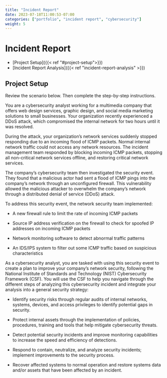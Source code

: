 ```yaml
---
title: "Incident Report"
date: 2023-07-18T11:00:53-07:00
categories: ["portfolio", "incident report", "cybersecurity"]
weight: 5
---
```


# Incident Report
- [Project Setup]({{< ref "#project-setup">}})
- [Incident Report Analysis]({{< ref "incident-report-analysis" >}})

## Project Setup
Review the scenario below. Then complete the step-by-step instructions.

You are a cybersecurity analyst working for a multimedia company that offers web design services, graphic design, and social media marketing solutions to small businesses. Your organization recently experienced a DDoS attack, which compromised the internal network for two hours until it was resolved.

During the attack, your organization’s network services suddenly stopped responding due to an incoming flood of ICMP packets. Normal internal network traffic could not access any network resources. The incident management team responded by blocking incoming ICMP packets, stopping all non-critical network services offline, and restoring critical network services. 

The company’s cybersecurity team then investigated the security event. They found that a malicious actor had sent a flood of ICMP pings into the company’s network through an unconfigured firewall. This vulnerability allowed the malicious attacker to overwhelm the company’s network through a distributed denial of service (DDoS) attack. 

To address this security event, the network security team implemented: 
- A new firewall rule to limit the rate of incoming ICMP packets

- Source IP address verification on the firewall to check for spoofed IP addresses on incoming ICMP packets

- Network monitoring software to detect abnormal traffic patterns

- An IDS/IPS system to filter out some ICMP traffic based on suspicious characteristics

As a cybersecurity analyst, you are tasked with using this security event to create a plan to improve your company’s network security, following the National Institute of Standards and Technology (NIST) Cybersecurity Framework (CSF). You will use the CSF to help you navigate through the different steps of analyzing this cybersecurity incident and integrate your analysis into a general security strategy:

- Identify security risks through regular audits of internal networks, systems, devices, and access privileges to identify potential gaps in security. 

- Protect internal assets through the implementation of policies, procedures, training and tools that help mitigate cybersecurity threats. 

- Detect potential security incidents and improve monitoring capabilities to increase the speed and efficiency of detections. 

- Respond to contain, neutralize, and analyze security incidents; implement improvements to the security process. 

- Recover affected systems to normal operation and restore systems data and/or assets that have been affected by an incident. 
